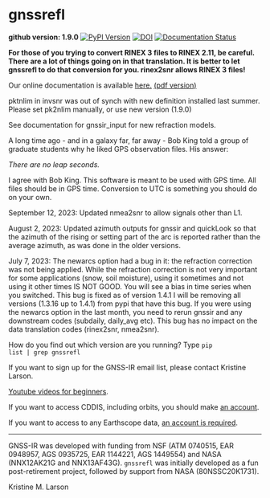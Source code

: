 # gnssrefl

**github version: 1.9.0** [![PyPI Version](https://img.shields.io/pypi/v/gnssrefl.svg)](https://pypi.python.org/pypi/gnssrefl) [![DOI](https://zenodo.org/badge/doi/10.5281/zenodo.5601495.svg)](http://dx.doi.org/10.5281/zenodo.5601495) [![Documentation Status](https://readthedocs.org/projects/gnssrefl/badge/?version=latest)](https://gnssrefl.readthedocs.io/en/latest/?badge=latest)

**For those of you trying to convert RINEX 3 files to RINEX 2.11, be careful. There are a lot of things going
on in that translation.  It is better to let gnssrefl to do that conversion for you.  rinex2snr allows RINEX 3
files!**

Our online documentation is available [here.](https://gnssrefl.readthedocs.io/en/latest/)
[(pdf version)](https://gnssrefl.readthedocs.io/_/downloads/en/latest/pdf/)

pktnlim in invsnr was out of synch with new definition installed last summer. Please set pk2nlim manually,
or use new version (1.9.0)

See documentation for gnssir_input for new refraction models.

A long time ago - and in a galaxy far, far away - Bob King told a group of graduate students why he 
liked GPS observation files. His answer:

*There are no leap seconds.*

I agree with Bob King. This software is meant to be used with GPS time. All files should be in GPS time.
Conversion to UTC is something you should do on your own. 

September 12, 2023: Updated nmea2snr to allow signals other than L1.

August 2, 2023: Updated azimuth outputs for gnssir and quickLook so that the azimuth of the 
rising or setting part of the arc is reported rather than the average azimuth, as was done in the older versions.

July 7, 2023: The newarcs option had a bug in it: the refraction correction was not being applied.
While the refraction correction is not very important for some applications (snow, soil moisture), using it sometimes and not
using it other times IS NOT GOOD.  You will see a bias in time series when you switched. This bug is fixed as of version 1.4.1
I will be removing all versions (1.3.16 up to 1.4.1) from pypi that have this bug. If you were 
using the newarcs option in the last month, you need to rerun gnssir and any 
downstream codes (subdaily, daily_avg etc). This bug has 
no impact on the data translation codes (rinex2snr, nmea2snr).  

How do you find out which version are you running? Type <code>pip list | grep gnssrefl</code>

If you want to sign up for the GNSS-IR email list, please contact Kristine Larson.

[Youtube videos for beginners](https://www.youtube.com/channel/UCC1NW5oS7liG7C8NBK148Bg).

If you want to access CDDIS, including orbits, you should make [an account](https://urs.earthdata.nasa.gov/users/new).

If you want to access to any Earthscope data, [an account is required](https://data-idm.unavco.org/user/profile/login).

<HR> 

GNSS-IR was developed with funding from NSF (ATM 0740515, EAR 0948957, AGS 0935725, EAR 1144221, AGS 1449554) and 
NASA (NNX12AK21G and NNX13AF43G). <code>gnssrefl</code> was initially developed 
as a fun post-retirement project, followed by support from NASA (80NSSC20K1731).


Kristine M. Larson





